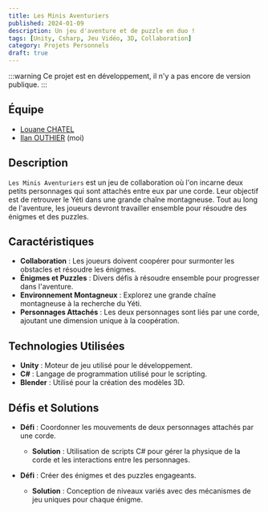 ```yaml
---
title: Les Minis Aventuriers
published: 2024-01-09
description: Un jeu d'aventure et de puzzle en duo !
tags: [Unity, Csharp, Jeu Vidéo, 3D, Collaboration]
category: Projets Personnels
draft: true
---
```


<!-- # Les Minis Aventuriers -->

:::warning
Ce projet est en développement, il n'y a pas encore de version publique.
:::

## Équipe

- [Louane CHATEL](https://louanechatel.myportfolio.com)
- [Ilan OUTHIER](https://github.com/IlanOu) (moi)

## Description

`Les Minis Aventuriers` est un jeu de collaboration où l'on incarne deux petits personnages qui sont attachés entre eux par une corde. Leur objectif est de retrouver le Yéti dans une grande chaîne montagneuse. Tout au long de l'aventure, les joueurs devront travailler ensemble pour résoudre des énigmes et des puzzles.

## Caractéristiques

- **Collaboration** : Les joueurs doivent coopérer pour surmonter les obstacles et résoudre les énigmes.
- **Énigmes et Puzzles** : Divers défis à résoudre ensemble pour progresser dans l'aventure.
- **Environnement Montagneux** : Explorez une grande chaîne montagneuse à la recherche du Yéti.
- **Personnages Attachés** : Les deux personnages sont liés par une corde, ajoutant une dimension unique à la coopération.

## Technologies Utilisées

- **Unity** : Moteur de jeu utilisé pour le développement.
- **C#** : Langage de programmation utilisé pour le scripting.
- **Blender** : Utilisé pour la création des modèles 3D.

## Défis et Solutions

- **Défi** : Coordonner les mouvements de deux personnages attachés par une corde.
  - **Solution** : Utilisation de scripts C# pour gérer la physique de la corde et les interactions entre les personnages.

- **Défi** : Créer des énigmes et des puzzles engageants.
  - **Solution** : Conception de niveaux variés avec des mécanismes de jeu uniques pour chaque énigme.

<!-- ## Captures d'Écran -->

